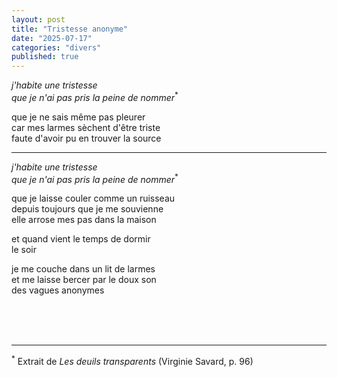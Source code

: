 ```yaml
---
layout: post
title: "Tristesse anonyme"
date: "2025-07-17"
categories: "divers"
published: true
---
```


*j'habite une tristesse  
que je n'ai pas pris la peine de nommer*<sup>*</sup>  

que je ne sais même pas pleurer  
car mes larmes sèchent d'être triste  
faute d'avoir pu en trouver la source  

___  

*j'habite une tristesse  
que je n'ai pas pris la peine de nommer*<sup>*</sup>  

que je laisse couler comme un ruisseau  
depuis toujours que je me souvienne  
elle arrose mes pas dans la maison  

et quand vient le temps de dormir  
le soir  

je me couche dans un lit de larmes  
et me laisse bercer par le doux son  
des vagues anonymes  

<br/>
<br/>
<br/>

___  

<sup>*</sup> Extrait de *Les deuils transparents* (Virginie Savard, p. 96)
